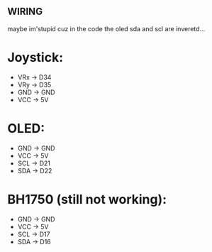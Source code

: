 ## WIRING
maybe im'stupid cuz in the code the oled sda and scl are inveretd...



# Joystick:
  - VRx -> D34
  - VRy -> D35
  - GND -> GND
  - VCC -> 5V

# OLED:  
  - GND -> GND
  - VCC -> 5V
  - SCL -> D21
  - SDA -> D22


# BH1750 (still not working):  
  - GND -> GND
  - VCC -> 5V
  - SCL -> D17
  - SDA -> D16

